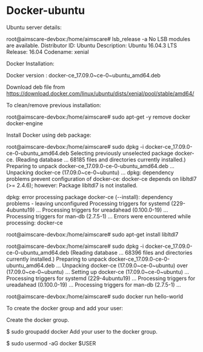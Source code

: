 # Docker-ubuntu

Ubuntu server details:

root@aimscare-devbox:/home/aimscare# lsb_release -a
No LSB modules are available.
Distributor ID:	Ubuntu
Description:	Ubuntu 16.04.3 LTS
Release:	16.04
Codename:	xenial

Docker Installation:

Docker version :  docker-ce_17.09.0~ce-0~ubuntu_amd64.deb  

Download deb file from  https://download.docker.com/linux/ubuntu/dists/xenial/pool/stable/amd64/

To clean/remove previous installation:

root@aimscare-devbox:/home/aimscare# sudo apt-get -y remove docker docker-engine

Install Docker using deb package:

root@aimscare-devbox:/home/aimscare# sudo dpkg -i docker-ce_17.09.0-ce-0-ubuntu_amd64.deb
Selecting previously unselected package docker-ce.
(Reading database ... 68185 files and directories currently installed.)
Preparing to unpack docker-ce_17.09.0-ce-0-ubuntu_amd64.deb ...
Unpacking docker-ce (17.09.0~ce-0~ubuntu) ...
dpkg: dependency problems prevent configuration of docker-ce:
 docker-ce depends on libltdl7 (>= 2.4.6); however:
  Package libltdl7 is not installed.

dpkg: error processing package docker-ce (--install):
 dependency problems - leaving unconfigured
Processing triggers for systemd (229-4ubuntu19) ...
Processing triggers for ureadahead (0.100.0-19) ...
Processing triggers for man-db (2.7.5-1) ...
Errors were encountered while processing:
 docker-ce

root@aimscare-devbox:/home/aimscare# sudo apt-get install libltdl7

root@aimscare-devbox:/home/aimscare# sudo dpkg -i docker-ce_17.09.0-ce-0-ubuntu_amd64.deb
(Reading database ... 68396 files and directories currently installed.)
Preparing to unpack docker-ce_17.09.0-ce-0-ubuntu_amd64.deb ...
Unpacking docker-ce (17.09.0~ce-0~ubuntu) over (17.09.0~ce-0~ubuntu) ...
Setting up docker-ce (17.09.0~ce-0~ubuntu) ...
Processing triggers for systemd (229-4ubuntu19) ...
Processing triggers for ureadahead (0.100.0-19) ...
Processing triggers for man-db (2.7.5-1) ...


root@aimscare-devbox:/home/aimscare# sudo docker run hello-world


To create the docker group and add your user:

Create the docker group.

$ sudo groupadd docker
Add your user to the docker group.

$ sudo usermod -aG docker $USER


